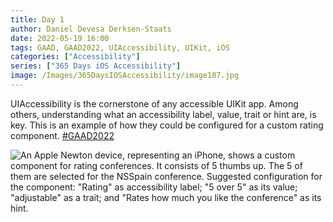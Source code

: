 ```yaml
---
title: Day 1
author: Daniel Devesa Derksen-Staats
date: 2022-05-19 16:00
tags: GAAD, GAAD2022, UIAccessibility, UIKit, iOS
categories: ["Accessibility"]
series: ["365 Days iOS Accessibility"]
image: /Images/365DaysIOSAccessibility/image187.jpg
---
```


UIAccessibility is the cornerstone of any accessible UIKit app. Among others, understanding what an accessibility label, value, trait or hint are, is key. This is an example of how they could be configured for a custom rating component.  [#GAAD2022](365-days-ios-accessibility/tag/gaad2022/)

![An Apple Newton device, representing an iPhone, shows a custom  component for rating conferences. It consists of 5 thumbs up. The 5 of them are selected for the NSSpain conference. Suggested configuration for the component: "Rating" as accessibility label; "5 over 5" as its value; "adjustable" as a trait; and "Rates how much you like the conference" as its hint.](/Images/365DaysIOSAccessibility/image187.jpg)

